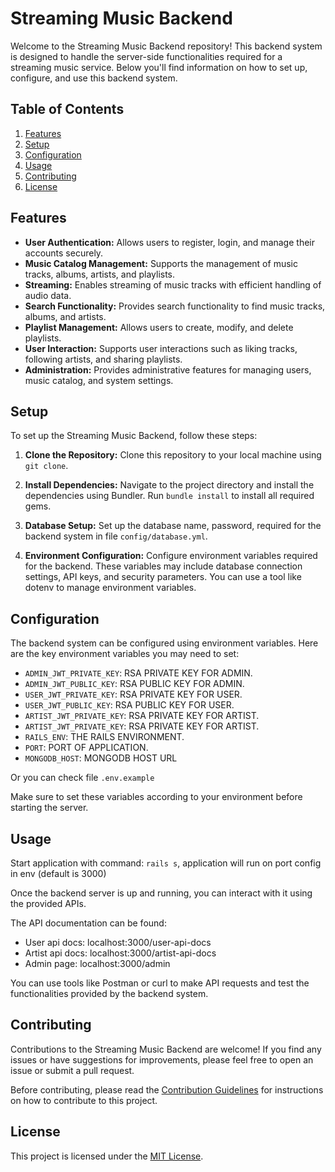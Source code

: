 # Streaming Music Backend

Welcome to the Streaming Music Backend repository! This backend system is designed to handle the server-side functionalities required for a streaming music service. Below you'll find information on how to set up, configure, and use this backend system.

## Table of Contents

1. [Features](#features)
2. [Setup](#setup)
3. [Configuration](#configuration)
4. [Usage](#usage)
5. [Contributing](#contributing)
6. [License](#license)

## Features

- **User Authentication:** Allows users to register, login, and manage their accounts securely.
- **Music Catalog Management:** Supports the management of music tracks, albums, artists, and playlists.
- **Streaming:** Enables streaming of music tracks with efficient handling of audio data.
- **Search Functionality:** Provides search functionality to find music tracks, albums, and artists.
- **Playlist Management:** Allows users to create, modify, and delete playlists.
- **User Interaction:** Supports user interactions such as liking tracks, following artists, and sharing playlists.
- **Administration:** Provides administrative features for managing users, music catalog, and system settings.

## Setup

To set up the Streaming Music Backend, follow these steps:

1. **Clone the Repository:** Clone this repository to your local machine using `git clone`.

2. **Install Dependencies:** Navigate to the project directory and install the dependencies using Bundler. Run `bundle install` to install all required gems.

3. **Database Setup:** Set up the database name, password, required for the backend system in file `config/database.yml`.

4. **Environment Configuration:** Configure environment variables required for the backend. These variables may include database connection settings, API keys, and security parameters. You can use a tool like dotenv to manage environment variables.

## Configuration

The backend system can be configured using environment variables. Here are the key environment variables you may need to set:

- `ADMIN_JWT_PRIVATE_KEY`: RSA PRIVATE KEY FOR ADMIN.
- `ADMIN_JWT_PUBLIC_KEY`: RSA PUBLIC KEY FOR ADMIN.
- `USER_JWT_PRIVATE_KEY`: RSA PRIVATE KEY FOR USER.
- `USER_JWT_PUBLIC_KEY`: RSA PUBLIC KEY FOR USER.
- `ARTIST_JWT_PRIVATE_KEY`: RSA PRIVATE KEY FOR ARTIST.
- `ARTIST_JWT_PRIVATE_KEY`: RSA PRIVATE KEY FOR ARTIST.
- `RAILS_ENV`: THE RAILS ENVIRONMENT.
- `PORT`: PORT OF APPLICATION.
- `MONGODB_HOST`: MONGODB HOST URL

Or you can check file `.env.example`

Make sure to set these variables according to your environment before starting the server.

## Usage
Start application with command: `rails s`, application will run on port config in env (default is 3000)

Once the backend server is up and running, you can interact with it using the provided APIs. 

The API documentation can be found:
- User api docs: localhost:3000/user-api-docs
- Artist api docs: localhost:3000/artist-api-docs
- Admin page: localhost:3000/admin

You can use tools like Postman or curl to make API requests and test the functionalities provided by the backend system.

## Contributing

Contributions to the Streaming Music Backend are welcome! If you find any issues or have suggestions for improvements, please feel free to open an issue or submit a pull request.

Before contributing, please read the [Contribution Guidelines](CONTRIBUTING.md) for instructions on how to contribute to this project.

## License

This project is licensed under the [MIT License](LICENSE).
